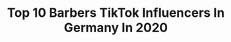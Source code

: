 ---
title: Top 10 Barbers TikTok Influencers In Germany In 2020
description: >-
  Find top barbers TikTok influencers in Germany in 2020. Most popular hashtags: #barber #coronavirus #happyathome #fail.
platform: TikTok
profiles:
  - username: "alithebarber__"
    fullname: >-
      Ali der barber
    location: "Germany"
    followers: 4133
    engagement: 1089
    commentsToLikes: 0.003306
    id: cka0igb6ydl690i781ckeuvaj
    verified: false
    hashtags: "#barberlife, #wirbleibenzuhause, #bleibtgesund, #bleibtzuhause"
  - username: "marsnbg"
    fullname: >-
      Känguru Marcel🦘
    location: "Germany"
    followers: 3680
    engagement: 736
    commentsToLikes: 0.249156
    id: cka64s8t89yqx0i7874c0eqby
    verified: false
    hashtags: "#idiotentest, #ironie, #klasse, #garten"
  - username: "portimaoblue"
    fullname: >-
      Portimaoblue
    location: "Germany"
    followers: 26362
    engagement: 1070
    commentsToLikes: 0.056639
    id: ck8p0n0mnhhxv0j781sxval3d
    verified: false
    hashtags: "#airride, #newbmw, #auto, #friseur"
  - username: "bvb"
    fullname: >-
      Borussia Dortmund
    location: "Germany"
    followers: 934705
    engagement: 1181
    commentsToLikes: 0.010585
    id: ck9er2istzwqd0j78rfbertfh
    verified: true
    hashtags: "#challenge, #bossmode, #nutmeg, #einfachcan"
  - username: "whazzup"
    fullname: >-
      😱 LUSTIGE VIDEOS 😂
    location: "Germany"
    followers: 8253
    engagement: 906
    commentsToLikes: 0.014895
    id: ck90r90jslfrh0j7864alrzma
    verified: false
    hashtags: "#barber, #liebe, #magie, #quarant"
  - username: "timuruelker"
    fullname: >-
      Timur
    location: "Germany"
    followers: 159733
    engagement: 1279
    commentsToLikes: 0.006678
    id: ckams7gcxoxro0i78mya81nms
    verified: true
    hashtags: "#mouse, #foryou, #mutter, #fashion"
  - username: "oguzaksy"
    fullname: >-
      OGUZHAN AKSOY
    location: "Germany"
    followers: 12661
    engagement: 557
    commentsToLikes: 0.021358
    id: cka6lvkru4qtj0i78eirp6w9v
    verified: false
    hashtags: "#barber, #ootd, #outfitchallenge, #mantel"
  - username: "dennydenero"
    fullname: >-
      DENERO®
    location: "Germany"
    followers: 249664
    engagement: 2001
    commentsToLikes: 0.011466
    id: ck9c8hxv7sx3g0j78d7md1uda
    verified: false
    hashtags: "#dennytalk"
  - username: "buneaangela"
    fullname: >-
      Bunea Angela
    location: "Germany"
    followers: 2501
    engagement: 1040
    commentsToLikes: 0.015116
    id: ck9m4w28zkoa70j78df1alf9c
    verified: false
    hashtags: "#and, #auntylovesyou, #hairlover, #black"
---
